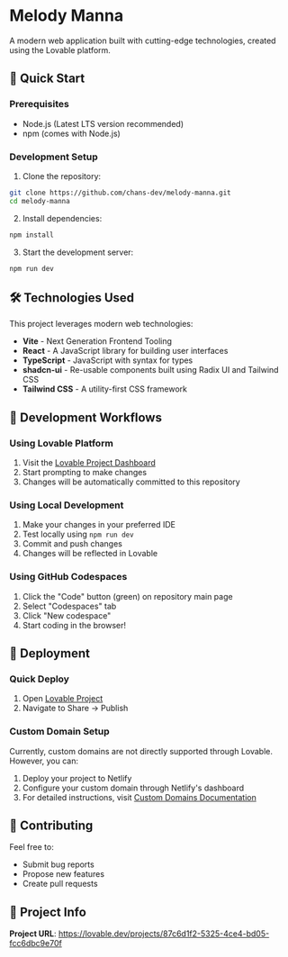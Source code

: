 # Melody Manna

A modern web application built with cutting-edge technologies, created using the Lovable platform.

## 🚀 Quick Start

### Prerequisites

- Node.js (Latest LTS version recommended)
- npm (comes with Node.js)

### Development Setup

1. Clone the repository:
```sh
git clone https://github.com/chans-dev/melody-manna.git
cd melody-manna
```

2. Install dependencies:
```sh
npm install
```

3. Start the development server:
```sh
npm run dev
```

## 🛠️ Technologies Used

This project leverages modern web technologies:

- **Vite** - Next Generation Frontend Tooling
- **React** - A JavaScript library for building user interfaces
- **TypeScript** - JavaScript with syntax for types
- **shadcn-ui** - Re-usable components built using Radix UI and Tailwind CSS
- **Tailwind CSS** - A utility-first CSS framework

## 🔄 Development Workflows

### Using Lovable Platform

1. Visit the [Lovable Project Dashboard](https://lovable.dev/projects/87c6d1f2-5325-4ce4-bd05-fcc6dbc9e70f)
2. Start prompting to make changes
3. Changes will be automatically committed to this repository

### Using Local Development

1. Make your changes in your preferred IDE
2. Test locally using `npm run dev`
3. Commit and push changes
4. Changes will be reflected in Lovable

### Using GitHub Codespaces

1. Click the "Code" button (green) on repository main page
2. Select "Codespaces" tab
3. Click "New codespace"
4. Start coding in the browser!

## 🚀 Deployment

### Quick Deploy
1. Open [Lovable Project](https://lovable.dev/projects/87c6d1f2-5325-4ce4-bd05-fcc6dbc9e70f)
2. Navigate to Share -> Publish

### Custom Domain Setup
Currently, custom domains are not directly supported through Lovable. However, you can:
1. Deploy your project to Netlify
2. Configure your custom domain through Netlify's dashboard
3. For detailed instructions, visit [Custom Domains Documentation](https://docs.lovable.dev/tips-tricks/custom-domain/)

## 🤝 Contributing

Feel free to:
- Submit bug reports
- Propose new features
- Create pull requests

## 📝 Project Info

**Project URL**: https://lovable.dev/projects/87c6d1f2-5325-4ce4-bd05-fcc6dbc9e70f